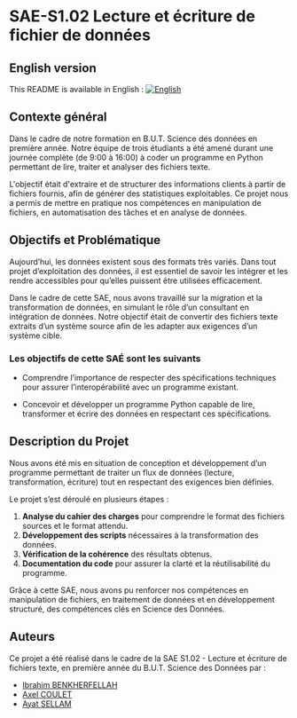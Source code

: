 # SAE-S1.02 Lecture et écriture de fichier de données

## English version
This README is available in English : [![English](https://img.shields.io/badge/lang-English-blue)](README.en.md)

## Contexte général

Dans le cadre de notre formation en B.U.T. Science des données en première année. Notre équipe de trois étudiants a été amené durant une journée complète (de 9:00 à 16:00) à coder un programme en Python permettant de lire, traiter et analyser des fichiers texte. 

L'objectif était d'extraire et de structurer des informations clients à partir de fichiers fournis, afin de générer des statistiques exploitables. Ce projet nous a permis de mettre en pratique nos compétences en manipulation de fichiers, en automatisation des tâches et en analyse de données.

## Objectifs et Problématique 

Aujourd’hui, les données existent sous des formats très variés. Dans tout projet d’exploitation des données, il est essentiel de savoir les intégrer et les rendre accessibles pour qu’elles puissent être utilisées efficacement.

Dans le cadre de cette SAE, nous avons travaillé sur la migration et la transformation de données, en simulant le rôle d’un consultant en intégration de données. Notre objectif était de convertir des fichiers texte extraits d’un système source afin de les adapter aux exigences d’un système cible.

### Les objectifs de cette SAÉ sont les suivants 

- Comprendre l’importance de respecter des spécifications techniques pour assurer l’interopérabilité avec un programme existant.
  
- Concevoir et développer un programme Python capable de lire, transformer et écrire des données en respectant ces spécifications.

##  Description du Projet 

Nous avons été mis en situation de conception et développement d’un programme permettant de traiter un flux de données (lecture, transformation, écriture) tout en respectant des exigences bien définies.

Le projet s’est déroulé en plusieurs étapes :

1. **Analyse du cahier des charges** pour comprendre le format des fichiers sources et le format attendu.
2. **Développement des scripts** nécessaires à la transformation des données.
3. **Vérification de la cohérence** des résultats obtenus.
4. **Documentation du code** pour assurer la clarté et la réutilisabilité du programme.

Grâce à cette SAE, nous avons pu renforcer nos compétences en manipulation de fichiers, en traitement de données et en développement structuré, des compétences clés en Science des Données.

## Auteurs  

Ce projet a été réalisé dans le cadre de la SAE S1.02 - Lecture et écriture de fichiers texte, en première année du B.U.T. Science des Données par :

- [Ibrahim BENKHERFELLAH](https://github.com/Darckens)  
- [Axel COULET](https://github.com/axcou)  
- [Ayat SELLAM](https://github.com/AyawithaT)  


